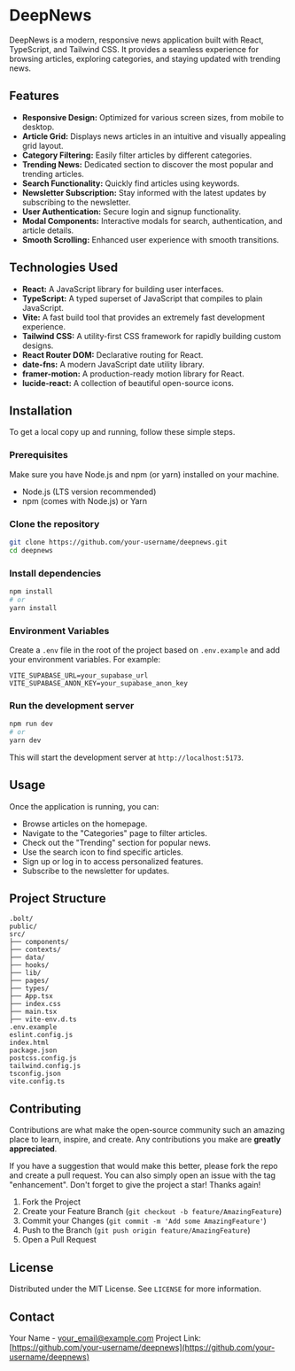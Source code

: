 # DeepNews

DeepNews is a modern, responsive news application built with React, TypeScript, and Tailwind CSS. It provides a seamless experience for browsing articles, exploring categories, and staying updated with trending news.

## Features

- **Responsive Design:** Optimized for various screen sizes, from mobile to desktop.
- **Article Grid:** Displays news articles in an intuitive and visually appealing grid layout.
- **Category Filtering:** Easily filter articles by different categories.
- **Trending News:** Dedicated section to discover the most popular and trending articles.
- **Search Functionality:** Quickly find articles using keywords.
- **Newsletter Subscription:** Stay informed with the latest updates by subscribing to the newsletter.
- **User Authentication:** Secure login and signup functionality.
- **Modal Components:** Interactive modals for search, authentication, and article details.
- **Smooth Scrolling:** Enhanced user experience with smooth transitions.

## Technologies Used

- **React:** A JavaScript library for building user interfaces.
- **TypeScript:** A typed superset of JavaScript that compiles to plain JavaScript.
- **Vite:** A fast build tool that provides an extremely fast development experience.
- **Tailwind CSS:** A utility-first CSS framework for rapidly building custom designs.
- **React Router DOM:** Declarative routing for React.
- **date-fns:** A modern JavaScript date utility library.
- **framer-motion:** A production-ready motion library for React.
- **lucide-react:** A collection of beautiful open-source icons.

## Installation

To get a local copy up and running, follow these simple steps.

### Prerequisites

Make sure you have Node.js and npm (or yarn) installed on your machine.

- Node.js (LTS version recommended)
- npm (comes with Node.js) or Yarn

### Clone the repository

```bash
git clone https://github.com/your-username/deepnews.git
cd deepnews
```

### Install dependencies

```bash
npm install
# or
yarn install
```

### Environment Variables

Create a `.env` file in the root of the project based on `.env.example` and add your environment variables. For example:

```
VITE_SUPABASE_URL=your_supabase_url
VITE_SUPABASE_ANON_KEY=your_supabase_anon_key
```

### Run the development server

```bash
npm run dev
# or
yarn dev
```

This will start the development server at `http://localhost:5173`.

## Usage

Once the application is running, you can:

- Browse articles on the homepage.
- Navigate to the "Categories" page to filter articles.
- Check out the "Trending" section for popular news.
- Use the search icon to find specific articles.
- Sign up or log in to access personalized features.
- Subscribe to the newsletter for updates.

## Project Structure

```
.bolt/
public/
src/
├── components/
├── contexts/
├── data/
├── hooks/
├── lib/
├── pages/
├── types/
├── App.tsx
├── index.css
├── main.tsx
├── vite-env.d.ts
.env.example
eslint.config.js
index.html
package.json
postcss.config.js
tailwind.config.js
tsconfig.json
vite.config.ts
```

## Contributing

Contributions are what make the open-source community such an amazing place to learn, inspire, and create. Any contributions you make are **greatly appreciated**.

If you have a suggestion that would make this better, please fork the repo and create a pull request. You can also simply open an issue with the tag "enhancement".
Don't forget to give the project a star! Thanks again!

1.  Fork the Project
2.  Create your Feature Branch (`git checkout -b feature/AmazingFeature`)
3.  Commit your Changes (`git commit -m 'Add some AmazingFeature'`)
4.  Push to the Branch (`git push origin feature/AmazingFeature`)
5.  Open a Pull Request

## License

Distributed under the MIT License. See `LICENSE` for more information.

## Contact

Your Name - your_email@example.com
Project Link: [https://github.com/your-username/deepnews](https://github.com/your-username/deepnews)
